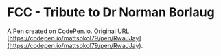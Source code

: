 # FCC - Tribute to Dr Norman Borlaug

A Pen created on CodePen.io. Original URL: [https://codepen.io/mattsokol79/pen/RwaJJay](https://codepen.io/mattsokol79/pen/RwaJJay).


